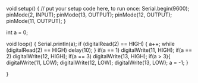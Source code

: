 void setup() {
  // put your setup code here, to run once:
  Serial.begin(9600);
  pinMode(2, INPUT);
  pinMode(13, OUTPUT);
  pinMode(12, OUTPUT);
  pinMode(11, OUTPUT);
}

int a = 0;

void loop() {
  Serial.println(a);
  if (digitalRead(2) == HIGH) {
    a++;
    while (digitalRead(2) == HIGH) delay(10);
  }
  if(a == 1) digitalWrite(11, HIGH);
  if(a == 2) digitalWrite(12, HIGH);
  if(a == 3) digitalWrite(13, HIGH);
  if(a > 3){
    digitalWrite(11, LOW);
    digitalWrite(12, LOW);
    digitalWrite(13, LOW);
    a = -1;
  }

}